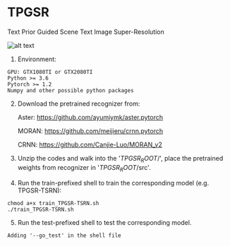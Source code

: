 # TPGSR
Text Prior Guided Scene Text Image Super-Resolution

![alt text](https://github.com/mjq11302010044/TPGSR/visualization/TextSupReso-vis_sr_v2.png)

1. Environment:
```
GPU: GTX1080TI or GTX2080TI
Python >= 3.6
Pytorch >= 1.2
Numpy and other possible python packages
```

2. Download the pretrained recognizer from: 

	Aster: https://github.com/ayumiymk/aster.pytorch
	
	MORAN: https://github.com/meijieru/crnn.pytorch
	
	CRNN: https://github.com/Canjie-Luo/MORAN_v2

3. Unzip the codes and walk into the '$TPGSR_ROOT$/', place the pretrained weights from recognizer in '$TPGSR_ROOT$/src'.

4. Run the train-prefixed shell to train the corresponding model (e.g. TPGSR-TSRN):
```
chmod a+x train_TPGSR-TSRN.sh
./train_TPGSR-TSRN.sh
```
5. Run the test-prefixed shell to test the corresponding model.
```
Adding '--go_test' in the shell file
```
